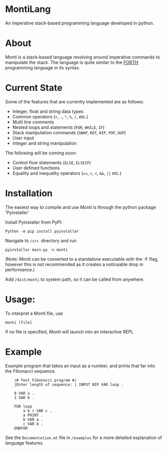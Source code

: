 # MontiLang
An imperative stack-based programming language developed in python.

# About
Monti is a stack-based language revolving around imperative commands to manipulate the stack. The language is quite similar to the [FORTH](https://en.wikipedia.org/wiki/Forth_(programming_language)) programming language in its syntax.

# Current State
Some of the features that are currently implemented are as follows:

* Integer, float and string data types
* Common operators (`+`, `-`, `*`, `%`, `/`, etc.)
* Multi line comments
* Nested loops and statements (`FOR`, `WHILE`, `IF`)
* Stack manipulation commands (`SWAP`, `ROT`, `NIP`, `POP`, `DUP`)
* User input
* Integer and string manipulation

The following will be coming soon:

* Control flow statements (`ELSE`, `ELSEIF`)
* User defined functions
* Equality and inequality operators (`==`, `>`, `<`, `&&`, `||` etc.)

# Installation

The easiest way to compile and use Monti is through the python package 'Pyinstaller'

Install Pyinstaller from PyPI:

    Python -m pip install pyinstaller

Navigate to `/src `directory and run

    pyinstaller main.py -n monti

(Note: Monti can be converted to a standalone executable with the -F flag, however this is not recommended as it creates a noticeable drop in performance.)

Add `/dist/monti` to system path, so it can be called from anywhere.

# Usage:
To interpret a Monti file, use 

    monti [file]
If no file is specified, Monti will launch into an interactive REPL

# Example

Example program that takes an input as a number, and prints that far into the Fibonacci sequence.

        /# Test Fibonacci program #/
        |Enter length of sequence: | INPUT NIP VAR loop .

        0 VAR a .
        1 VAR b .

        FOR loop
            a b + VAR c .
            a PRINT .
            b VAR a .
            c VAR b .
        ENDFOR
        
See the `Documentation.mt` file in `/examples` for a more detailed explanation of language features.
